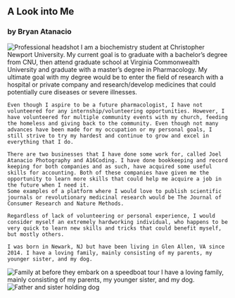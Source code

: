 ## A Look into Me
### by Bryan Atanacio 

![Professional headshot](https://github.com/bryan-atanacio/bryan-atanacio-CNU/blob/main/_images/Headshot.jpg)
	I am a biochemistry student at Christopher Newport University. My current goal is to graduate with a bachelor’s degree from CNU, then attend graduate school at Virginia Commonwealth University and graduate with a master’s degree in Pharmacology. My ultimate goal with my degree would be to enter the field of research with a hospital or private company and research/develop medicines that could potentially cure diseases or severe illnesses. 
	
	Even though I aspire to be a future pharmacologist, I have not volunteered for any internship/volunteering opportunities. However, I have volunteered for multiple community events with my church, feeding the homeless and giving back to the community. Even though not many advances have been made for my occupation or my personal goals, I still strive to try my hardest and continue to grow and excel in everything that I do. 
	
	There are two businesses that I have done some work for, called Joel Atanacio Photography and A16Coding. I have done bookkeeping and record keeping for both companies and as such, have acquired some useful skills for accounting. Both of these companies have given me the opportunity to learn more skills that could help me acquire a job in the future when I need it. 
	Some examples of a platform where I would love to publish scientific journals or revolutionary medicinal research would be The Journal of Consumer Research and Nature Methods. 
	
	Regardless of lack of volunteering or personal experience, I would consider myself an extremely hardworking individual, who happens to be very quick to learn new skills and tricks that could benefit myself, but mostly others. 
	
	I was born in Newark, NJ but have been living in Glen Allen, VA since 2014. I have a loving family, mainly consisting of my parents, my younger sister, and my dog. 
![Family at before they embark on a speedboat tour](https://github.com/bryan-atanacio/bryan-atanacio-CNU/blob/main/_images/Family%20Picture.jpg)
I have a loving family, mainly consisting of my parents, my younger sister, and my dog. 
![Father and sister holding dog](https://github.com/bryan-atanacio/bryan-atanacio-CNU/blob/main/_images/Holden%20Picture.jpg)






[Joel Atanacio Photography]: (https://www.joelatanaciophotography.com/)
[A16Coding]: (https://www.a16codingti.com/)
